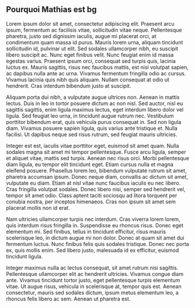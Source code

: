 ## Pourquoi Mathias est bg



Lorem ipsum dolor sit amet, consectetur adipiscing elit. Praesent arcu ipsum, fermentum ac facilisis vitae, sollicitudin vitae neque. Pellentesque pharetra, justo sed dignissim iaculis, augue mi placerat orci, at condimentum quam massa id purus. Mauris lorem urna, aliquam tincidunt sollicitudin id, pulvinar ut elit. Sed sodales ullamcorper nibh, eu suscipit libero suscipit ac. Nunc eget finibus velit. Nunc feugiat enim id massa egestas varius. Praesent ipsum orci, consequat sed turpis quis, lacinia luctus ex. Mauris sagittis, risus nec faucibus mattis, est nisl volutpat sapien, ac dapibus nulla ante ac urna. Vivamus fermentum fringilla odio ac cursus. Vivamus lacinia quis nibh quis aliquam. Nullam consequat at odio ut hendrerit. Cras interdum bibendum justo at suscipit.

Aliquam porta dui nibh, a vulputate augue ultrices non. Aenean in mattis lectus. Duis in leo in tortor posuere dictum ac non nisl. Sed auctor, nisl eu sagittis sagittis, enim ligula maximus lectus, eget interdum libero dolor vel ligula. Sed feugiat leo urna, in tincidunt augue rutrum nec. Vestibulum porttitor bibendum erat, quis vehicula purus consequat in. Sed non ligula diam. Vivamus posuere sapien ligula, quis varius ante tristique et. Nulla facilisi. Ut dapibus neque sed risus rutrum, sed feugiat mauris ultricies.

Integer est est, iaculis vitae porttitor eget, euismod sit amet quam. Nulla sodales magna sit amet mi tempor pellentesque. Fusce arcu ligula, semper et aliquet vitae, mattis sed turpis. Aenean nec risus orci. Morbi pellentesque diam ligula, eu tempor elit tincidunt eget. Etiam cursus nulla et magna eleifend posuere. Phasellus lorem leo, bibendum vulputate rutrum sit amet, pharetra accumsan ipsum. Donec neque diam, convallis ac dictum sit amet, vulputate eu diam. Etiam at nisl vitae nunc faucibus iaculis eu nec libero. Cras fringilla volutpat sodales. Donec libero nisi, semper sed hendrerit vel, tempor sit amet odio. Class aptent taciti sociosqu ad litora torquent per conubia nostra, per inceptos himenaeos. Cras non ipsum sit amet sem placerat mollis non id erat.

Nam ultricies ullamcorper turpis nec interdum. Cras viverra lorem lorem, quis interdum risus fringilla in. Suspendisse eu rhoncus risus. Donec eget elementum mi. Sed finibus, tellus in tincidunt efficitur, risus mauris scelerisque leo, in dictum augue mi non dolor. Donec at quam sit amet dui fermentum luctus. Nunc finibus felis quis sodales tristique. Donec nec porta ex, quis mollis enim. Sed libero justo, malesuada id ex efficitur, euismod tincidunt ligula.

Integer maximus nulla ac lectus consequat, sit amet rutrum nisi sagittis. Pellentesque ullamcorper elit ac hendrerit ultricies. Vivamus congue diam ante. Vivamus tincidunt tortor justo, eget pellentesque turpis elementum vitae. Ut augue risus, vehicula in scelerisque at, tempor quis est. Aenean consectetur, mauris sed sodales dictum, ipsum metus elementum leo, a rhoncus felis libero ac sem. Aenean ut pharetra est. 